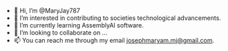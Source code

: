 - 👋 Hi, I’m @MaryJay787
- 👀 I’m interested in contributing to societies technological advancements.
- 🌱 I’m currently learning AssemblyAI software.
- 💞️ I’m looking to collaborate on ...
- 📫 You can reach me through my email josephmaryam.mj@gmail.com.

<!---
MaryJay787/MaryJay787 is a ✨ special ✨ repository because its `README.md` (this file) appears on your GitHub profile.
You can click the Preview link to take a look at your changes.
--->
